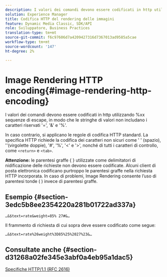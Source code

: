 ```yaml
---
description: I valori dei comandi devono essere codificati in http utilizzando %xx sequenze di escape, in modo che le stringhe di valori non includano i caratteri riservati '=', '&' e '%'.
solution: Experience Manager
title: Codifica HTTP del rendering delle immagini
feature: Dynamic Media Classic, SDK/API
role: Sviluppatore, Business Practices
translation-type: tm+mt
source-git-commit: f6c97606d7a4209427316d7367013ad9585a5cae
workflow-type: tm+mt
source-wordcount: '147'
ht-degree: 2%

---
```



# Image Rendering HTTP encoding{#image-rendering-http-encoding}

I valori dei comandi devono essere codificati in http utilizzando %xx sequenze di escape, in modo che le stringhe di valori non includano i caratteri riservati &#39;=&#39;, &#39;&amp;&#39; e &#39;%&#39;.

In caso contrario, si applicano le regole di codifica HTTP standard. La specifica HTTP richiede la codifica dei caratteri non sicuri come &#39; &#39; (spazio), &#39;&#39;(virgolette doppie), &#39;#&#39;, &#39;%&#39;, &#39;&lt;&#39; e &#39;>&#39;, nonché di tutti i caratteri di controllo, come `<return>` e `<tab>`.

**Attenzione:** le parentesi graffe { } utilizzate come delimitatori di nidificazione delle richieste non devono essere codificate. Alcuni client di posta elettronica codificano purtroppo le parentesi graffe nella richiesta HTTP incorporata. In caso di problemi, Image Rendering consente l’uso di parentesi tonde ( ) invece di parentesi graffe.

## Esempio {#section-3edc5b8ee2354220a281b01722ad337a}

`…&$text=rate&weight=85% 27#&…`

Il frammento di richiesta di cui sopra deve essere codificato come segue:

`…&$text=rate%26weight%3D85%25%2027%23&…`

## Consultate anche {#section-d31268a02fe345e3abf0a4eb95a1dac5}

[Specifiche HTTP/1.1 (RFC 2616)](https://www.w3.org/Protocols/rfc2616/rfc2616.html)
